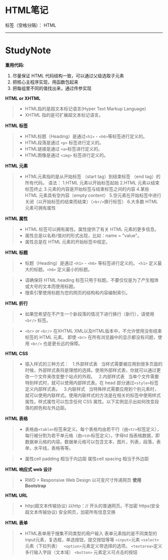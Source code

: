 # HTML笔记

标签（空格分隔）： HTML

---

# StudyNote
**重用代码:**
  1. 尽量保证 HTML 代码结构一致，可以通过父级选取子元素
  2. 把核心主程序实现，用函数包起来
  3. 把每组里不同的值找出来，通过传参实现

**HTML or XHTML**
> * HTML指的是超文本标记语言(Hyper Text Markup Language)
> * XHTML 指的是可扩展超文本标记语言。

**HTML 标签**

> * HTML标题（Heading）是通过`<h1>` - `<h6>`等标签进行定义的。
> * HTML段落是通过 `<p>` 标签进行定义的。
> * HTML链接是通过 `<a>`标签进行定义的。
> * HTML图像是通过 `<img>` 标签进行定义的。

**HTML 元素**

> * HTML元素指的是从开始标签 （start tag）到结束标签 （end tag）的所有代码。
语法：
	1.HTML 元素以开始标签起始
	2.HTML 元素以结束标签终止
	3.元素的内容是开始标签与结束标签之间的内容
	4.某些 HTML 元素具有空内容（empty content）
	5.空元素在开始标签中进行关闭（以开始标签的结束而结束）（`<br/>`换行标签）
	6.大多数 HTML 元素可拥有属性

**HTML 属性**

> * HTML 标签可以拥有属性。属性提供了有关 HTML 元素的更多信息。
> * 属性总是以名称/值对的形式出现，比如：name = "value"。
> * 属性总是在 HTML 元素的开始标签中规定。

**HTML 标题**

> * 标题（Heading）是通过 `<h1>` - `<h6>` 等标签进行定义的。
`<h1>` 定义最大的标题。`<h6>` 定义最小的标题。

> * 请确保将 HTML heading 标签只用于标题。不要仅仅是为了产生粗体或大号的文本而使用标题。
> * 搜索引擎使用标题为您的网页的结构和内容编制索引。

**HTML 折行**

> * 如果您希望在不产生一个新段落的情况下进行换行（新行），请使用 `<br/>` 标签。

> * `<br>` or `<br/>`
 在XHTML XML以及HTML版本中，不允许使用没有结束标签的 HTML 元素。
即使 `<br>` 在所有浏览器中的显示都没有问题，使用 `<br/>` 也是更长远的保障。


**HTML CSS**

> * 插入样式的三种方式：
&nbsp;	1.外部样式表
&nbsp;	当样式需要被应用到很多页面的时候，外部样式表将是理想的选择。使用外部样式表，你就可以通过更改一个文件来改变整个站点的外观。
&nbsp;  2.内部样式表
&nbsp;  当单个文件需要特别样式时，就可以使用内部样式表。在 head 部分通过`<style>`标签定义内部样式表。
&nbsp;  3.内联样式
&nbsp;  当特殊样式需要应用到个别元素时，就可以使用内联样式。使用内联样式的方法是在相关的标签中使用样式属性。样式属性可以包含任何 CSS 属性。以下实例显示出如何改变段落的颜色和左外边距。

**HTML 表格**

 > * 表格由`<table>`标签来定义。每个表格均由若干行（由`<tr>`标签定义），每行被分割为若干单元格（由`<td>`标签定义）。字母td
 指表格数据，即数据单元格的内容。数据单元格可以包含文本，图片，列表，段落，表单，水平线，表格等等。

> * 属性cell padding 相当于内边距
属性cell spacing 相当于外边距

**HTML 响应式 web 设计**

> * RWD = Responsive Web Design  以可变尺寸传递网页
 **使用 Bootstrap**

 **HTML URL**

 > * http(超文本传输协议) 以http：// 开头的普通网页。不加密
 https(安全超文本传输协议) 安全网页，加密所有信息交换

**HTML 表单**

> * HTML表单用于搜集不同类型的用户输入
表单元素指的是不同类型的input元素，复选框，单选按钮，提交按钮等等
 `<input>`元素
 `<select>`元素（下拉列表）
 &nbsp; `<option>`元素定义带选择的选项。
 `<textarea>`定义多行输入字段（文本域）
   `<button>` 元素定义可点击的按钮
